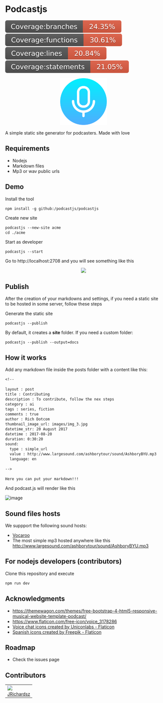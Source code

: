 # Podcastjs

<p float="left">
  <img src="./.coverage/branches.svg">
  <img src="./.coverage/functions.svg">
  <img src="./.coverage/lines.svg">
  <img src="./.coverage/statements.svg">
</p>

<p align="center">
  <img src="./theme/favicon.png" width=150>  
</p>

A simple static site generator for podcasters. Made with love

## Requirements

- Nodejs
- Markdown files
- Mp3 or wav public urls

## Demo

Install the tool

```
npm install -g github:/podcastjs/podcastjs
```

Create new site

```
podcastjs --new-site acme
cd ./acme
```

Start as developer

```
podcastjs --start
```

Go to http://localhost:2708 and you will see something like this

<p align="center">
 <img src="https://github.com/podcastjs/podcastjs/assets/3322836/2acac298-73b0-43b5-ac02-c5d87b98694c" width=300>
</p>

## Publish

After the creation of your markdowns and settings, if you need a static site to be hosted in some server, follow these steps

Generate the static site

```
podcastjs --publish
```

By default, it creates a **site** folder. If you need a custom folder:

```
podcastjs --publish --output=docs
```

## How it works

Add any markdown file inside the posts folder with a content like this:

```
<!-- 

layout : post
title : Contributing
description : To contribute, follow the nex steps
category : ai
tags : series, fiction
comments : true 
author : Rich Dotcom
thumbnail_image_url: images/img_3.jpg
datetime_str: 20 August 2017
datetime : 2017-08-20
duration: 0:30:20
sound:
  type : simple_url
  value : http://www.largesound.com/ashborytour/sound/AshboryBYU.mp3
  language: en

-->

Here you can put your markdown!!!

```

And  podcast.js will render like this

![image](https://github.com/podcastjs/podcastjs/assets/3322836/6c0c4295-5727-456e-b846-b2fab18e8f7b)

## Sound files hosts

We suppport the following sound hosts:

- [Vocaroo](https://github.com/podcastjs/podcastjs/wiki/Vocaroo)
- The most simple mp3 hosted anywhere like this http://www.largesound.com/ashborytour/sound/AshboryBYU.mp3

## For nodejs developers (contributors)

Clone this repository and execute

```js
npm run dev
```


## Acknowledgments

- https://themewagon.com/themes/free-bootstrap-4-html5-responsive-musical-website-template-podcast/
- https://www.flaticon.com/free-icon/voice_3178286
- <a href="https://www.flaticon.com/free-icons/voice-chat" title="voice chat icons">Voice chat icons created by Uniconlabs - Flaticon</a>
- <a href="https://www.flaticon.com/free-icons/spanish" title="spanish icons">Spanish icons created by Freepik - Flaticon</a>


## Roadmap

- Check the issues page

## Contributors

<table>
  <tbody>    
    <td>
      <img src="https://avatars0.githubusercontent.com/u/3322836?s=460&v=4" width="100px;"/>
      <br />
      <label><a href="http://jrichardsz.github.io/">JRichardsz</a></label>
      <br />
    </td>
  </tbody>
</table>
